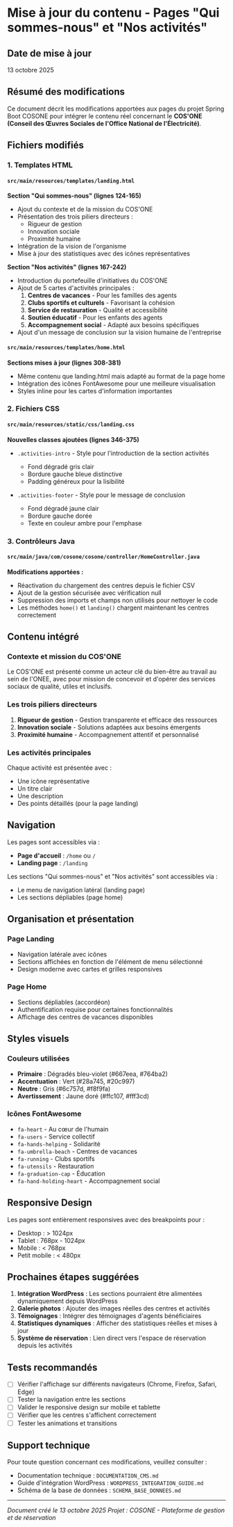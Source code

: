 # Mise à jour du contenu - Pages "Qui sommes-nous" et "Nos activités"

## Date de mise à jour
13 octobre 2025

## Résumé des modifications

Ce document décrit les modifications apportées aux pages du projet Spring Boot COSONE pour intégrer le contenu réel concernant le **COS'ONE (Conseil des Œuvres Sociales de l'Office National de l'Électricité)**.

## Fichiers modifiés

### 1. Templates HTML

#### `src/main/resources/templates/landing.html`
**Section "Qui sommes-nous" (lignes 124-165)**
- Ajout du contexte et de la mission du COS'ONE
- Présentation des trois piliers directeurs :
  - Rigueur de gestion
  - Innovation sociale
  - Proximité humaine
- Intégration de la vision de l'organisme
- Mise à jour des statistiques avec des icônes représentatives

**Section "Nos activités" (lignes 167-242)**
- Introduction du portefeuille d'initiatives du COS'ONE
- Ajout de 5 cartes d'activités principales :
  1. **Centres de vacances** - Pour les familles des agents
  2. **Clubs sportifs et culturels** - Favorisant la cohésion
  3. **Service de restauration** - Qualité et accessibilité
  4. **Soutien éducatif** - Pour les enfants des agents
  5. **Accompagnement social** - Adapté aux besoins spécifiques
- Ajout d'un message de conclusion sur la vision humaine de l'entreprise

#### `src/main/resources/templates/home.html`
**Sections mises à jour (lignes 308-381)**
- Même contenu que landing.html mais adapté au format de la page home
- Intégration des icônes FontAwesome pour une meilleure visualisation
- Styles inline pour les cartes d'information importantes

### 2. Fichiers CSS

#### `src/main/resources/static/css/landing.css`
**Nouvelles classes ajoutées (lignes 346-375)**
- `.activities-intro` - Style pour l'introduction de la section activités
  - Fond dégradé gris clair
  - Bordure gauche bleue distinctive
  - Padding généreux pour la lisibilité
  
- `.activities-footer` - Style pour le message de conclusion
  - Fond dégradé jaune clair
  - Bordure gauche dorée
  - Texte en couleur ambre pour l'emphase

### 3. Contrôleurs Java

#### `src/main/java/com/cosone/cosone/controller/HomeController.java`
**Modifications apportées :**
- Réactivation du chargement des centres depuis le fichier CSV
- Ajout de la gestion sécurisée avec vérification null
- Suppression des imports et champs non utilisés pour nettoyer le code
- Les méthodes `home()` et `landing()` chargent maintenant les centres correctement

## Contenu intégré

### Contexte et mission du COS'ONE
Le COS'ONE est présenté comme un acteur clé du bien-être au travail au sein de l'ONEE, avec pour mission de concevoir et d'opérer des services sociaux de qualité, utiles et inclusifs.

### Les trois piliers directeurs
1. **Rigueur de gestion** - Gestion transparente et efficace des ressources
2. **Innovation sociale** - Solutions adaptées aux besoins émergents
3. **Proximité humaine** - Accompagnement attentif et personnalisé

### Les activités principales
Chaque activité est présentée avec :
- Une icône représentative
- Un titre clair
- Une description
- Des points détaillés (pour la page landing)

## Navigation

Les pages sont accessibles via :
- **Page d'accueil** : `/home` ou `/`
- **Landing page** : `/landing`

Les sections "Qui sommes-nous" et "Nos activités" sont accessibles via :
- Le menu de navigation latéral (landing page)
- Les sections dépliables (page home)

## Organisation et présentation

### Page Landing
- Navigation latérale avec icônes
- Sections affichées en fonction de l'élément de menu sélectionné
- Design moderne avec cartes et grilles responsives

### Page Home
- Sections dépliables (accordéon)
- Authentification requise pour certaines fonctionnalités
- Affichage des centres de vacances disponibles

## Styles visuels

### Couleurs utilisées
- **Primaire** : Dégradés bleu-violet (#667eea, #764ba2)
- **Accentuation** : Vert (#28a745, #20c997)
- **Neutre** : Gris (#6c757d, #f8f9fa)
- **Avertissement** : Jaune doré (#ffc107, #fff3cd)

### Icônes FontAwesome
- `fa-heart` - Au cœur de l'humain
- `fa-users` - Service collectif
- `fa-hands-helping` - Solidarité
- `fa-umbrella-beach` - Centres de vacances
- `fa-running` - Clubs sportifs
- `fa-utensils` - Restauration
- `fa-graduation-cap` - Éducation
- `fa-hand-holding-heart` - Accompagnement social

## Responsive Design

Les pages sont entièrement responsives avec des breakpoints pour :
- Desktop : > 1024px
- Tablet : 768px - 1024px
- Mobile : < 768px
- Petit mobile : < 480px

## Prochaines étapes suggérées

1. **Intégration WordPress** : Les sections pourraient être alimentées dynamiquement depuis WordPress
2. **Galerie photos** : Ajouter des images réelles des centres et activités
3. **Témoignages** : Intégrer des témoignages d'agents bénéficiaires
4. **Statistiques dynamiques** : Afficher des statistiques réelles et mises à jour
5. **Système de réservation** : Lien direct vers l'espace de réservation depuis les activités

## Tests recommandés

- [ ] Vérifier l'affichage sur différents navigateurs (Chrome, Firefox, Safari, Edge)
- [ ] Tester la navigation entre les sections
- [ ] Valider le responsive design sur mobile et tablette
- [ ] Vérifier que les centres s'affichent correctement
- [ ] Tester les animations et transitions

## Support technique

Pour toute question concernant ces modifications, veuillez consulter :
- Documentation technique : `DOCUMENTATION_CMS.md`
- Guide d'intégration WordPress : `WORDPRESS_INTEGRATION_GUIDE.md`
- Schéma de la base de données : `SCHEMA_BASE_DONNEES.md`

---

*Document créé le 13 octobre 2025*
*Projet : COSONE - Plateforme de gestion et de réservation*

